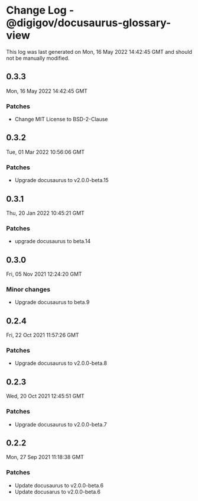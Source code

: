 # Change Log - @digigov/docusaurus-glossary-view

This log was last generated on Mon, 16 May 2022 14:42:45 GMT and should not be manually modified.

## 0.3.3
Mon, 16 May 2022 14:42:45 GMT

### Patches

- Change MIT License to BSD-2-Clause

## 0.3.2
Tue, 01 Mar 2022 10:56:06 GMT

### Patches

- Upgrade docusaurus to v2.0.0-beta.15

## 0.3.1
Thu, 20 Jan 2022 10:45:21 GMT

### Patches

- upgrade docusaurus to beta.14

## 0.3.0
Fri, 05 Nov 2021 12:24:20 GMT

### Minor changes

- Upgrade docusaurus to beta.9

## 0.2.4
Fri, 22 Oct 2021 11:57:26 GMT

### Patches

- Upgrade docusaurus to v2.0.0-beta.8

## 0.2.3
Wed, 20 Oct 2021 12:45:51 GMT

### Patches

- Upgrade docusaurus to v2.0.0-beta.7

## 0.2.2
Mon, 27 Sep 2021 11:18:38 GMT

### Patches

- Update docusaurus to v2.0.0-beta.6
- Update docusarus to v2.0.0-beta.6

